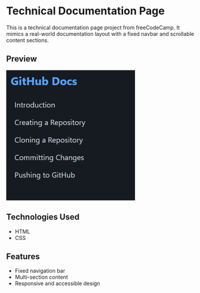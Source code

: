 # Technical Documentation Page

This is a technical documentation page project from freeCodeCamp. It mimics a real-world documentation layout with a fixed navbar and scrollable content sections.

## Preview

![Tech Doc Preview](https://github.com/Jahir-Ag/FC-Tech-Doc/blob/main/assets/Capture.PNG?raw=true)

## Technologies Used

- HTML
- CSS

## Features

- Fixed navigation bar
- Multi-section content
- Responsive and accessible design
